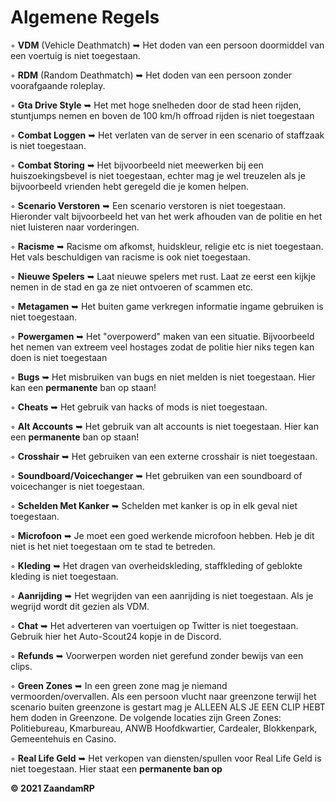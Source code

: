 # Algemene Regels

◦ <b>VDM</b> (Vehicle Deathmatch) ➥ Het doden van een persoon doormiddel van een voertuig is niet toegestaan.

◦ <b>RDM</b> (Random Deathmatch) ➥ Het doden van een persoon zonder voorafgaande roleplay.

◦ <b>Gta Drive Style</b> ➥ Het met hoge snelheden door de stad heen rijden, stuntjumps nemen en boven de 100 km/h offroad rijden is niet toegestaan

◦ <b>Combat Loggen</b> ➥ Het verlaten van de server in een scenario of staffzaak is niet toegestaan.

◦ <b>Combat Storing</b> ➥ Het bijvoorbeeld niet meewerken bij een huiszoekingsbevel is niet toegestaan, echter mag je wel treuzelen als je bijvoorbeeld vrienden hebt geregeld die je komen helpen.

◦ <b>Scenario Verstoren</b> ➥ Een scenario verstoren is niet toegestaan. Hieronder valt bijvoorbeeld het van het werk afhouden van de politie en het niet luisteren naar vorderingen. 

◦ <b>Racisme</b> ➥ Racisme om afkomst, huidskleur, religie etc is niet toegestaan. Het vals beschuldigen van racisme is ook niet toegestaan. 

◦ <b>Nieuwe Spelers</b> ➥ Laat nieuwe spelers met rust. Laat ze eerst een kijkje nemen in de stad en ga ze niet ontvoeren of scammen etc.

◦ <b>Metagamen</b> ➥ Het buiten game verkregen informatie ingame gebruiken is niet toegestaan.

◦ <b>Powergamen</b> ➥ Het "overpowerd" maken van een situatie. Bijvoorbeeld het nemen van extreem veel hostages zodat de politie hier niks tegen kan doen is niet toegestaan

◦ <b>Bugs</b> ➥ Het misbruiken van bugs en niet melden is niet toegestaan. Hier kan een <b>permanente</b> ban op staan!

◦ <b>Cheats</b> ➥ Het gebruik van hacks of mods is niet toegestaan.

◦ <b>Alt Accounts</b> ➥ Het gebruik van alt accounts is niet toegestaan. Hier kan een <b>permanente</b> ban op staan!

◦ <b>Crosshair</b> ➥ Het gebruiken van een externe crosshair is niet toegestaan. 
 
◦ <b>Soundboard/Voicechanger</b> ➥ Het gebruiken van een soundboard of voicechanger is niet toegestaan.

◦ <b>Schelden Met Kanker</b> ➥ Schelden met kanker is op in elk geval niet toegestaan.

◦ <b>Microfoon</b> ➥ Je moet een goed werkende microfoon hebben. Heb je dit niet is het niet toegestaan om te stad te betreden.

◦ <b>Kleding</b> ➥ Het dragen van overheidskleding, staffkleding of geblokte kleding is niet toegestaan.

◦ <b>Aanrijding</b> ➥ Het wegrijden van een aanrijding is niet toegestaan. Als je wegrijd wordt dit gezien als VDM. 

◦ <b>Chat</b> ➥ Het adverteren van voertuigen op Twitter is niet toegestaan. Gebruik hier het Auto-Scout24 kopje in de Discord.

◦ <b>Refunds</b> ➥ Voorwerpen worden niet gerefund zonder bewijs van een clips.

◦ <b>Green Zones</b> ➥ In een green zone mag je niemand vermoorden/overvallen. Als een persoon vlucht naar greenzone terwijl het scenario buiten greenzone is gestart mag je ALLEEN ALS JE EEN CLIP HEBT hem doden in Greenzone. De volgende locaties zijn Green Zones: Politiebureau, Kmarbureau, ANWB Hoofdkwartier, Cardealer, Blokkenpark, Gemeentehuis en Casino.

◦ <b>Real Life Geld</b> ➥ Het verkopen van diensten/spullen voor Real Life Geld is niet toegestaan. Hier staat een <b>permanente<b> ban op

© 2021 ZaandamRP
  
  
